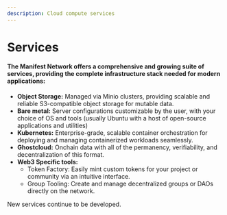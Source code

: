```yaml
---
description: Cloud compute services
---
```


# Services

#### The Manifest Network offers a comprehensive and growing suite of services, providing the complete infrastructure stack needed for modern applications: <a href="#docs-internal-guid-53e7d7ed-7fff-ba30-3ce1-81efc64764d1" id="docs-internal-guid-53e7d7ed-7fff-ba30-3ce1-81efc64764d1"></a>

* **Object Storage:** Managed via Minio clusters, providing scalable and reliable S3-compatible object storage for mutable data.
* **Bare metal:** Server configurations customizable by the user, with your choice of OS and tools (usually Ubuntu with a host of open-source applications and utilities)
* **Kubernetes:** Enterprise-grade, scalable container orchestration for deploying and managing containerized workloads seamlessly.
* **Ghostcloud:** Onchain data with all of the permanency, verifiability, and decentralization of this format.
* **Web3 Specific tools:**
  * Token Factory: Easily mint custom tokens for your project or community via an intuitive interface.
  * Group Tooling: Create and manage decentralized groups or DAOs directly on the network.

New services continue to be developed.
